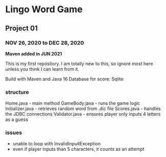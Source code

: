 # Lingo Word Game

##  Project 01
 
### NOV 26, 2020 to DEC 28, 2020
 
**Maven added in JUN 2021**

This is my first repository. I am totally new to this, so ignore most here unless you think I can learn from it.

Build with Maven and Java 16
Database for score: Sqlite

### structure
Home.java - main method
GameBody.java - runs the game logic
Initializer.java - retrieves random word from .dic file
Scores.java - handles the JDBC connections
Validator.java - ensures player only inputs 4 letters as a guess

###  issues
- unable to loop with InvalidInpuitException
- even if player inputs <or > than 5 characters, it counts as an attempt